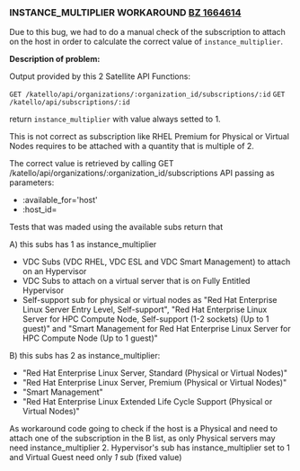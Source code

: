 ### **INSTANCE_MULTIPLIER WORKAROUND [BZ 1664614](https://bugzilla.redhat.com/show_bug.cgi?id=1664614)** ###

Due to this bug, we had to do a manual check of the subscription to attach on the host in order to calculate the correct value of `instance_multiplier`.

**Description of problem:**

Output provided by this 2 Satellite API Functions:

```GET /katello/api/organizations/:organization_id/subscriptions/:id```
```GET /katello/api/subscriptions/:id```
  
return `instance_multiplier` with value always setted to 1.

This is not correct as subscription like RHEL Premium for Physical or Virtual Nodes requires to be attached with a quantity that is multiple of 2.

The correct value is retrieved by calling GET /katello/api/organizations/:organization_id/subscriptions API passing as parameters:

- :available_for='host'
- :host_id=<the id of the host we need to attach>


Tests that was maded using the available subs return that

A) this subs has 1 as instance_multiplier

- VDC Subs (VDC RHEL, VDC ESL and VDC Smart Management) to attach on an Hypervisor
- VDC Subs to attach on a virtual server that is on Fully Entitled Hypervisor
- Self-support sub for physical or virtual nodes as "Red Hat Enterprise Linux Server Entry Level, Self-support", "Red Hat Enterprise Linux Server for HPC Compute Node, Self-support (1-2 sockets) (Up to 1 guest)" and "Smart Management for Red Hat Enterprise Linux Server for HPC Compute Node (Up to 1 guest)"

B) this subs has 2 as instance_multiplier: 

- "Red Hat Enterprise Linux Server, Standard (Physical or Virtual Nodes)"
- "Red Hat Enterprise Linux Server, Premium (Physical or Virtual Nodes)"
- "Smart Management"
- "Red Hat Enterprise Linux Extended Life Cycle Support (Physical or Virtual Nodes)"


As workaround code going to check if the host is a Physical and need to attach one of the subscription in the B list, as only Physical servers may need instance_multiplier 2.
Hypervisor's sub has instance_multiplier set to 1 and Virtual Guest need only *1* sub (fixed value)
